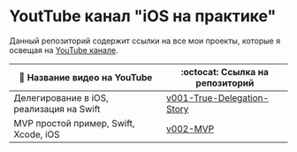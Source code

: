 # YoutTube канал "iOS на практике"

Данный репозиторий содержит ссылки на все мои проекты, которые я освещая на [YouTube канале](https://www.youtube.com/channel/UCNp8ItQbZqAz97ACiVEe62g).

:movie_camera: Название видео на YouTube | 	:octocat: Ссылка на репозиторий
------------ | -------------
Делегирование в iOS, реализация на Swift | [v001-True-Delegation-Story](https://github.com/lexonerus/v001-True-Delegation-Story)
MVP простой пример, Swift, Xcode, iOS | [v002-MVP](https://github.com/lexonerus/v002-MVP)
